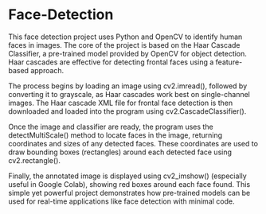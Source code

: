 # Face-Detection

This face detection project uses Python and OpenCV to identify human faces in images. The core of the project is based on the Haar Cascade Classifier, a pre-trained model provided by OpenCV for object detection. Haar cascades are effective for detecting frontal faces using a feature-based approach.

The process begins by loading an image using cv2.imread(), followed by converting it to grayscale, as Haar cascades work best on single-channel images. The Haar cascade XML file for frontal face detection is then downloaded and loaded into the program using cv2.CascadeClassifier().

Once the image and classifier are ready, the program uses the detectMultiScale() method to locate faces in the image, returning coordinates and sizes of any detected faces. These coordinates are used to draw bounding boxes (rectangles) around each detected face using cv2.rectangle().

Finally, the annotated image is displayed using cv2_imshow() (especially useful in Google Colab), showing red boxes around each face found. This simple yet powerful project demonstrates how pre-trained models can be used for real-time applications like face detection with minimal code.

